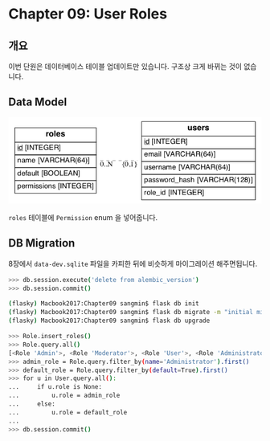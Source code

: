 # Chapter 09: User Roles

## 개요

이번 단원은 데이터베이스 테이블 업데이트만 있습니다. 구조상 크게 바뀌는 것이 없습니다.

## Data Model

![my model](mymodel.png)

`roles` 테이블에 `Permission` enum 을 넣어줍니다.

## DB Migration

8장에서 `data-dev.sqlite` 파일을 카피한 뒤에 비슷하게 마이그레이션 해주면됩니다.

```bash
>>> db.session.execute('delete from alembic_version')
>>> db.session.commit()
```

```bash
(flasky) Macbook2017:Chapter09 sangmin$ flask db init
(flasky) Macbook2017:Chapter09 sangmin$ flask db migrate -m "initial migration"
(flasky) Macbook2017:Chapter09 sangmin$ flask db upgrade
```

```bash
>>> Role.insert_roles()
>>> Role.query.all()
[<Role 'Admin'>, <Role 'Moderator'>, <Role 'User'>, <Role 'Administrator'>]
>>> admin_role = Role.query.filter_by(name='Administrator').first()
>>> default_role = Role.query.filter_by(default=True).first()
>>> for u in User.query.all():
...     if u.role is None:
...         u.role = admin_role
...     else:
...         u.role = default_role
... 
>>> db.session.commit()
```
